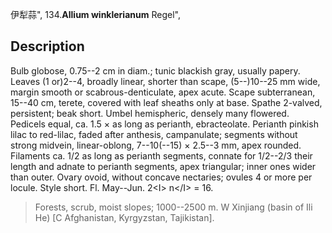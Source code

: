 伊犁蒜",
134.**Allium winklerianum** Regel",

## Description
Bulb globose, 0.75--2 cm in diam.; tunic blackish gray, usually papery. Leaves (1 or)2--4, broadly linear, shorter than scape, (5--)10--25 mm wide, margin smooth or scabrous-denticulate, apex acute. Scape subterranean, 15--40 cm, terete, covered with leaf sheaths only at base. Spathe 2-valved, persistent; beak short. Umbel hemispheric, densely many flowered. Pedicels equal, ca. 1.5 × as long as perianth, ebracteolate. Perianth pinkish lilac to red-lilac, faded after anthesis, campanulate; segments without strong midvein, linear-oblong, 7--10(--15) × 2.5--3 mm, apex rounded. Filaments ca. 1/2 as long as perianth segments, connate for 1/2--2/3 their length and adnate to perianth segments, apex triangular; inner ones wider than outer. Ovary ovoid, without concave nectaries; ovules 4 or more per locule. Style short. Fl. May--Jun. 2&lt;I&gt; n&lt;/I&gt; = 16.

> Forests, scrub, moist slopes; 1000--2500 m. W Xinjiang (basin of Ili He) [C Afghanistan, Kyrgyzstan, Tajikistan].
